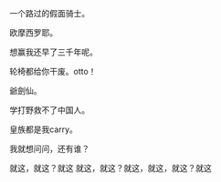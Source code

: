 一个路过的假面骑士。

欧摩西罗耶。

想赢我还早了三千年呢。

轮椅都给你干废。otto！

爺劍仙。

学打野救不了中国人。

皇族都是我carry。

我就想问问，还有谁？

就这，就这？就这 就这，就这？就这，就这，就这？就这
